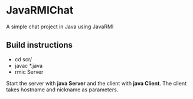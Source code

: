 JavaRMIChat
===========

A simple chat project in Java using JavaRMI

Build instructions
------------------

* cd scr/
* javac *.java
* rmic Server

Start the server with **java Server** and the client with **java Client**. The client takes hostname and nickname as parameters.
